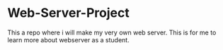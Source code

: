 # Web-Server-Project
This a repo where i will make my very own web server. This is for me to learn more about webserver  as a student.
